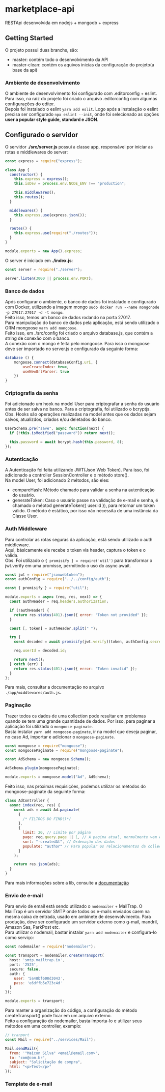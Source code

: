# marketplace-api

RESTApi desenvolvida em nodejs + mongodb + express

## Getting Started

O projeto possui duas branchs, são:

- master: contém todo o desenvolvimento da API
- master-clean: contém os aquivos inicias da configuração do projeto(a base da api)

### Ambiente de desenvolvimento

O ambiente de desenvolvimento foi configurado com .editorconfig + eslint.<br>
Para isso, na raiz do projeto foi criado o arquivo .editorconfig com algumas configurações do editor. <br>
Depois foi instalado o eslint `yarn add eslit`. Logo após a instalação o eslint precisa ser configurado `npx eslint --init`, onde foi selecionado as opções <b>user a popular style guide, standard e JSON</b>.

## Configurado o servidor

O servidor <b>./src/server.js</b> possui a classe app, responsável por iniciar as rotas e middlewares do server:

```javascript
const express = require("express");

class App {
  constructor() {
    this.express = express();
    this.isDev = process.env.NODE_ENV !== "production";

    this.middlewares();
    this.routes();
  }

  middlewares() {
    this.express.use(express.json());
  }

  routes() {
    this.express.use(require("./routes"));
  }
}

module.exports = new App().express;
```

O server é iniciado em <b>./index.js</b>:

```javascript
const server = require("./server");

server.listen(3000 || process.env.PORT);
```

### Banco de dados

Após configurar o ambiente, o banco de dados foi instalado e configurado com Docker, utilizando a imagem mongo `sudo docker run --name mongonode -p 27017:27017 -d -t mongo`. <br>
Feito isso, temos um banco de dados rodando na porta 27017. <br>
Para manipulação do banco de dados pela aplicação, está sendo utilizado o ORM mongoose `yarn add mongoose`. <br>
Feito isso, em ./src/config foi criado o arquivo database.js, que contém a string de conexão com o banco. <br>
A conexão com o mongo é feita pelo mongoose. Para isso o mongoose deve ser importado no server.js e configurado da seguinte forma:

```javascript
database () {
    mongoose.connect(databaseConfig.uri, {
        useCreateIndex: true,
        useNewUrlParser: true
    })
}
```

### Criptografia da senha

Foi adicionado um hook na model User para criptografar a senha do usuário antes de ser salva no banco. Para a criptografia, foi utilizado o bcryptjs. <br>
Obs. Hooks são operações realizadas na model antes que os dados sejam salvos, atualizdos, criados e/ou deletados do banco.<br>

```javascript
UserSchema.pre("save", async function(next) {
  if (!this.isModified("password")) return next();

  this.password = await bcrypt.hash(this.password, 8);
});
```

### Autenticação

A Autenticação foi feita utilizando JWT(Json Web Token). Para isso, foi adicionado a controller SessionController e o método store(). <br>
Na model User, foi adicionado 2 métodos, são eles:

- compareHash: Método chamado para validar a senha na autenticação do usuário.
- generateToken: Caso o usuário passe na validação de e-mail e senha, é chamado o méotod generateToken({ user.id }), para retornar um token válido. O método é estático, por isso não necessita de uma instância da Classe User.

### Auth Middleware

Para controlar as rotas seguras da aplicação, está sendo utilizado o auth middleware. <br>
Aqui, básicamente ele recebe o token via header, captura o token e o valida. <br>
Obs. Foi utilizado o `{ promisify } = require('util')` para transformar o jwt.verify em uma promisse, permitindo o uso do async await.

```javascript
const jwt = require("jsonwebtoken");
const authConfig = require("../../config/auth");

const { promisify } = require("util");

module.exports = async (req, res, next) => {
  const authHeader = req.headers.authorization;

  if (!authHeader) {
    return res.status(401).json({ error: "Token not provided" });
  }

  const [, token] = authHeader.split(" ");

  try {
    const decoded = await promisify(jwt.verify)(token, authConfig.secret);

    req.userId = decoded.id;

    return next();
  } catch (err) {
    return res.status(401).json({ error: "Token invalid" });
  }
};
```

Para mais, consultar a documentação no arquivo `./app/middlewares/auth.js`.

### Paginação

Trazer todos os dados de uma collection pode resultar em problemas quando se tem uma grande quantidade de dados. Por isso, para paginar a aplicação foi utilizado o `mongoose-paginate`. <br>
Basta instalar `yarn add mongoose-paginate`, ir na model que deseja paginar, no caso Ad, importar e adicionar o `mongoose-paginate`.

```javascript
const mongoose = require("mongoose");
const mongoosePaginate = require("mongoose-paginate");

const AdSchema = new mongoose.Schema();

AdSchema.plugin(mongoosePaginate);

module.exports = mongoose.model("Ad", AdSchema);
```

Feito isso, nas próximas requisições, podemos utilizar os métodos do mongoose-paginate da seguinte forma:

```javascript
class AdController {
  async index(req, res) {
    const ads = await Ad.paginate(
      {
        /* FILTROS DO FIND()*/
      },
      {
        limit: 20, // Limite por página
        page: req.query.page || 1, // A pagima atual, normalmente vem em query.params
        sort: "-createdAt", // Ordenação dos dados
        populate: "author" // Para popular os relacionamentos da collection
      }
    );

    return res.json(ads);
  }
}
```

Para mais informações sobre a lib, consulte a [documentação](https://github.com/edwardhotchkiss/mongoose-paginate)

### Envio de e-mail

Para envio de email está sendo utilizado o `nodemailer` + MailTrap. O MailTrap é um servidor SMTP onde todos os e-mails enviados caem na mesma caixa de entrada, usado em ambinete de desenvolvimento. Para produção, deve ser configurado um servidor externo como g-mail, mandril, Amazon Sas, ParkPost etc. <br>
Para utilizar o nodemail, bastar instalar `yarn add nodemailer` e configura-lo como serviço:

```javascript
const nodemailer = require("nodemailer");

const transport = nodemailer.createTransport(
  host: 'smtp.mailtrap.io',
  port: '2525',
  secure: false,
  auth: {
    user: '5a48bf600d3043',
    pass: 'e6dffb5e723c4d'
  }
});

module.exports = transport;
```

Para manter a organização do código, a configuração do método createTransport() pode ficar em um arquivo externo. <br>
Feito a configuração do nodemailer, basta importa-lo e utilizar seus métodos em uma controller, exemplo:

```javascript
// tranport
const Mail = require("../services/Mail");

Mail.sendMail({
  from: '"Maicon Silva" <email@email.com>',
  to: "com@com.br",
  subject: "Solicitação de compra",
  html: "<p>Test</p>"
});
```

### Template de e-mail
